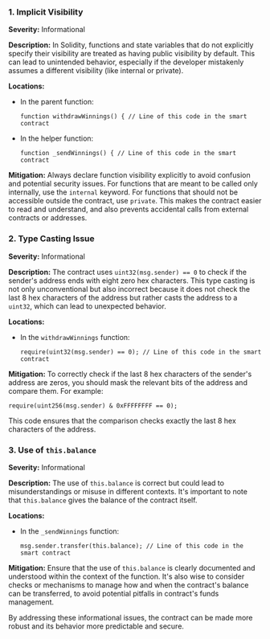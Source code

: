### 1. **Implicit Visibility**

**Severity:**
Informational

**Description:**
In Solidity, functions and state variables that do not explicitly specify their visibility are treated as having public visibility by default. This can lead to unintended behavior, especially if the developer mistakenly assumes a different visibility (like internal or private).

**Locations:**

- In the parent function:
  ```solidity
  function withdrawWinnings() { // Line of this code in the smart contract
  ```

- In the helper function:
  ```solidity
  function _sendWinnings() { // Line of this code in the smart contract
  ```

**Mitigation:**
Always declare function visibility explicitly to avoid confusion and potential security issues. For functions that are meant to be called only internally, use the `internal` keyword. For functions that should not be accessible outside the contract, use `private`. This makes the contract easier to read and understand, and also prevents accidental calls from external contracts or addresses.

### 2. **Type Casting Issue**

**Severity:**
Informational

**Description:**
The contract uses `uint32(msg.sender) == 0` to check if the sender's address ends with eight zero hex characters. This type casting is not only unconventional but also incorrect because it does not check the last 8 hex characters of the address but rather casts the address to a `uint32`, which can lead to unexpected behavior.

**Locations:**

- In the `withdrawWinnings` function:
  ```solidity
  require(uint32(msg.sender) == 0); // Line of this code in the smart contract
  ```

**Mitigation:**
To correctly check if the last 8 hex characters of the sender's address are zeros, you should mask the relevant bits of the address and compare them. For example:
```solidity
require(uint256(msg.sender) & 0xFFFFFFFF == 0);
```
This code ensures that the comparison checks exactly the last 8 hex characters of the address.

### 3. **Use of `this.balance`**

**Severity:**
Informational

**Description:**
The use of `this.balance` is correct but could lead to misunderstandings or misuse in different contexts. It's important to note that `this.balance` gives the balance of the contract itself.

**Locations:**

- In the `_sendWinnings` function:
  ```solidity
  msg.sender.transfer(this.balance); // Line of this code in the smart contract
  ```

**Mitigation:**
Ensure that the use of `this.balance` is clearly documented and understood within the context of the function. It's also wise to consider checks or mechanisms to manage how and when the contract's balance can be transferred, to avoid potential pitfalls in contract's funds management.

By addressing these informational issues, the contract can be made more robust and its behavior more predictable and secure.